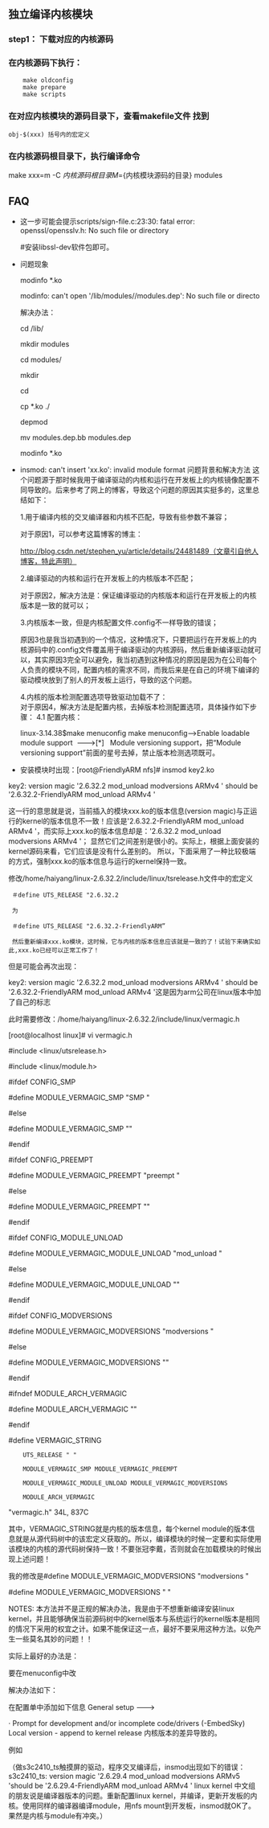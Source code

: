 独立编译内核模块
--------

### step1： 下载对应的内核源码

### 在内核源码下执行：
```
    make oldconfig
    make prepare
    make scripts
```
### 在对应内核模块的源码目录下，查看makefile文件 找到
    obj-$(xxx) 括号内的宏定义


### 在内核源码根目录下，执行编译命令
make xxx=m -C ${内核源码根目录} M=${内核模块源码的目录} modules


FAQ
---
+ 这一步可能会提示scripts/sign-file.c:23:30: fatal error: openssl/opensslv.h: No such file or directory
    
    #安装libssl-dev软件包即可。

+ 问题现象
    
    modinfo *.ko
    
    modinfo: can't open '/lib/modules/<linux version number>/modules.dep': No such file or directo
    
    解决办法：
    
    cd /lib/
    
    mkdir modules
    
    cd modules/
    
    mkdir <linux version number>
    
    cd <linux version number>
    
    cp *.ko ./
    
    depmod
    
    mv modules.dep.bb modules.dep
    
    modinfo *.ko
+ insmod: can't insert 'xx.ko': invalid module format
    问题背景和解决方法
    这个问题源于那时候我用于编译驱动的内核和运行在开发板上的内核镜像配置不同导致的。后来参考了网上的博客，导致这个问题的原因其实挺多的，这里总结如下：
    
    1.用于编译内核的交叉编译器和内核不匹配，导致有些参数不兼容；
    
    对于原因1，可以参考这篇博客的博主：
    
    http://blog.csdn.net/stephen_yu/article/details/24481489（文章引自他人博客，特此声明）
    
    2.编译驱动的内核和运行在开发板上的内核版本不匹配；
    
    对于原因2，解决方法是：保证编译驱动的内核版本和运行在开发板上的内核版本是一致的就可以；
    
    3.内核版本一致，但是内核配置文件.config不一样导致的错误；
    
    原因3也是我当初遇到的一个情况，这种情况下，只要把运行在开发板上的内核源码中的.config文件覆盖用于编译驱动的内核源码，然后重新编译驱动就可以，其实原因3完全可以避免，我当初遇到这种情况的原因是因为在公司每个人负责的模块不同，配置内核的需求不同，而我后来是在自己的环境下编译的驱动模块放到了别人的开发板上运行，导致的这个问题。
    
    4.内核的版本检测配置选项导致驱动加载不了：  
    对于原因4，解决方法是配置内核，去掉版本检测配置选项，具体操作如下步骤： 
    4.1 配置内核：
    
    linux-3.14.38$make menuconfig
    make menuconfig—>Enable loadable module support  --->[*]   Module versioning support，把“Module versioning support”前面的星号去掉，禁止版本检测选项既可。
    
+ 安装模块时出现：[root@FriendlyARM nfs]# insmod key2.ko

key2: version magic '2.6.32.2 mod_unload modversions ARMv4 ' should be '2.6.32.2-FriendlyARM mod_unload ARMv4 '

这一行的意思就是说，当前插入的模块xxx.ko的版本信息(version magic)与正运行的kernel的版本信息不一致！应该是'2.6.32.2-FriendlyARM mod_unload ARMv4 '，而实际上xxx.ko的版本信息却是：'2.6.32.2 mod_unload modversions ARMv4 '； 显然它们之间差别是很小的。实际上，根据上面安装的kernel源码来看，它们应该是没有什么差别的。 所以，下面采用了一种比较极端的方式，强制xxx.ko的版本信息与运行的kernel保持一致。

修改/home/haiyang/linux-2.6.32.2/include/linux/tsrelease.h文件中的宏定义

     ＃define UTS_RELEASE "2.6.32.2

     为

     ＃define UTS_RELEASE "2.6.32.2-FriendlyARM”

     然后重新编译xxx.ko模块，这时候，它与内核的版本信息应该就是一致的了！试验下来确实如此,xxx.ko已经可以正常工作了！

但是可能会再次出现：

key2: version magic '2.6.32.2 mod_unload modversions ARMv4 ' should be '2.6.32.2-FriendlyARM mod_unload ARMv4 '这是因为arm公司在linux版本中加了自己的标志

此时需要修改：/home/haiyang/linux-2.6.32.2/include/linux/vermagic.h

[root@localhost linux]# vi vermagic.h

 

#include <linux/utsrelease.h>

#include <linux/module.h>

 

 

#ifdef CONFIG_SMP

#define MODULE_VERMAGIC_SMP "SMP "

#else

#define MODULE_VERMAGIC_SMP ""

#endif

#ifdef CONFIG_PREEMPT

#define MODULE_VERMAGIC_PREEMPT "preempt "

#else

#define MODULE_VERMAGIC_PREEMPT ""

#endif

#ifdef CONFIG_MODULE_UNLOAD

#define MODULE_VERMAGIC_MODULE_UNLOAD "mod_unload "

#else

#define MODULE_VERMAGIC_MODULE_UNLOAD ""

#endif

#ifdef CONFIG_MODVERSIONS

#define MODULE_VERMAGIC_MODVERSIONS "modversions "

#else

#define MODULE_VERMAGIC_MODVERSIONS ""

#endif

#ifndef MODULE_ARCH_VERMAGIC

#define MODULE_ARCH_VERMAGIC ""

#endif

 

#define VERMAGIC_STRING                                                

        UTS_RELEASE " "                                                

        MODULE_VERMAGIC_SMP MODULE_VERMAGIC_PREEMPT                    

        MODULE_VERMAGIC_MODULE_UNLOAD MODULE_VERMAGIC_MODVERSIONS      

        MODULE_ARCH_VERMAGIC

 

"vermagic.h" 34L, 837C

 

其中，VERMAGIC_STRING就是内核的版本信息，每个kernel module的版本信息就是从源代码树中的该宏定义获取的。所以，编译模块的时候一定要和实际使用该模块的内核的源代码树保持一致！不要张冠李戴，否则就会在加载模块的时候出现上述问题！

 

我的修改是#define MODULE_VERMAGIC_MODVERSIONS "modversions "

#define MODULE_VERMAGIC_MODVERSIONS " "

 

NOTES: 本方法并不是正规的解决办法，我是由于不想重新编译安装linux kernel，并且能够确保当前源码树中的kernel版本与系统运行的kernel版本是相同的情况下采用的权宜之计。如果不能保证这一点，最好不要采用这种方法。以免产生一些莫名其妙的问题！！

 

实际上最好的办法是：

要在menuconfig中改

解决办法如下：

在配置单中添加如下信息
General setup   --->

· Prompt for development and/or incomplete code/drivers
(-EmbedSky) Local version - append to kernel release
内核版本的差异导致的。

例如

（做s3c2410_ts触摸屏的驱动，程序交叉编译后，insmod出现如下的错误：
s3c2410_ts: version magic '2.6.29.4 mod_unload modversions ARMv5 'should be '2.6.29.4-FriendlyARM mod_unload ARMv4 '
linux kernel 中文组的朋友说是编译器版本的问题。重新配置linux kernel，并编译，更新开发板的内核。使用同样的编译器编译module，用nfs mount到开发板，insmod就OK了。果然是内核与module有冲突。）
